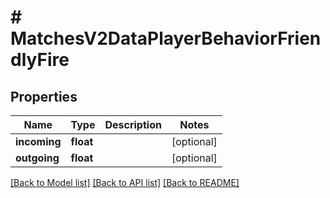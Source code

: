 # # MatchesV2DataPlayerBehaviorFriendlyFire

## Properties

Name | Type | Description | Notes
------------ | ------------- | ------------- | -------------
**incoming** | **float** |  | [optional]
**outgoing** | **float** |  | [optional]

[[Back to Model list]](../../README.md#models) [[Back to API list]](../../README.md#endpoints) [[Back to README]](../../README.md)
